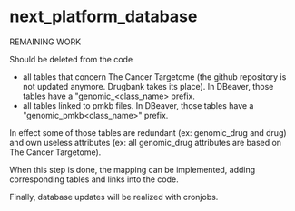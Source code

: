 # next_platform_database

REMAINING WORK

Should be deleted from the code
- all tables that concern The Cancer Targetome (the github repository is not updated anymore. Drugbank takes its place). In DBeaver, those tables have a "genomic_<class_name> prefix.
- all tables linked to pmkb files. In DBeaver, those tables have a "genomic_pmkb<class_name>" prefix.

In effect some of those tables are redundant (ex: genomic_drug and drug) and own useless attributes (ex: all genomic_drug attributes are based on The Cancer Targetome).

When this step is done, the mapping can be implemented, adding corresponding tables and links into the code.

Finally, database updates will be realized with cronjobs.